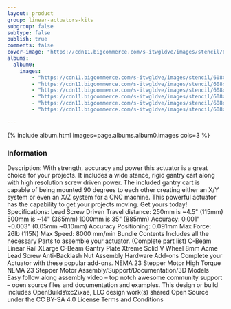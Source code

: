 ```yaml
---
layout: product
group: linear-actuators-kits
subgroup: false
subtype: false
publish: true
comments: false
cover-image: "https://cdn11.bigcommerce.com/s-itwgldve/images/stencil/608x608/products/487/3312/cbeam_xl_actuator_s_slv_1__57634.1675310607.png?c=2"
albums:
  album0:
    images:
        - "https://cdn11.bigcommerce.com/s-itwgldve/images/stencil/608x608/products/487/3312/cbeam_xl_actuator_s_slv_1__57634.1675310607.png?c=2"
        - "https://cdn11.bigcommerce.com/s-itwgldve/images/stencil/608x608/products/487/3313/cbeam_xl_actuator_s_blk_1__30805.1675310607.png?c=2"
        - "https://cdn11.bigcommerce.com/s-itwgldve/images/stencil/608x608/products/487/3316/cbeam_xl_actuator_g2_1__86502.1675310607.png?c=2"
        - "https://cdn11.bigcommerce.com/s-itwgldve/images/stencil/608x608/products/487/3314/nema23_xl_actuator_s3_w_1__08248.1675310607.png?c=2"
        - "https://cdn11.bigcommerce.com/s-itwgldve/images/stencil/608x608/products/487/3315/nema23_xl_actuator_s2_w_1__63677.1675310607.png?c=2"
        - "https://cdn11.bigcommerce.com/s-itwgldve/images/stencil/608x608/products/487/3317/cbeam_xl_actuator_g_1__50219.1675310607.png?c=2"

---
```


{% include album.html images=page.albums.album0.images cols=3 %}

### Information

Description:
 With strength, accuracy and power this actuator is a great choice for your projects. It includes a wide stance, rigid gantry cart along with high resolution screw driven power. The included gantry cart is capable of being mounted 90 degrees to each other creating either an X/Y system or even an X/Z system for a CNC machine. This powerful actuator has the capability to get your projects moving. Get yours today!   Specifications: Lead Screw Driven Travel distance: 250mm is ~4.5" (115mm) 500mm is ~14" (365mm) 1000mm is 35" (885mm) Accuracy: 0.001" ~0.003" (0.05mm ~0.10mm) Accuracy Positioning: 0.091mm Max Force: 26lb (115N) Max Speed: 8000 mm/min Bundle Contents Includes all the necessary Parts to assemble your actuator. (Complete part list) C-Beam Linear Rail XLarge C-Beam Gantry Plate Xtreme Solid V Wheel 8mm Acme Lead Screw Anti-Backlash Nut Assembly Hardware Add-ons Complete your Actuator with these popular add-ons. NEMA 23 Stepper Motor High Torque NEMA 23 Stepper Motor Assembly/Support/Documentation/3D Models Easy follow along assembly video – top notch awesome community support – open source files and documentation and examples. This design or build includes OpenBuilds\xc2\xae, LLC design work(s) shared Open Source under the CC BY-SA 4.0 License Terms and Conditions   

